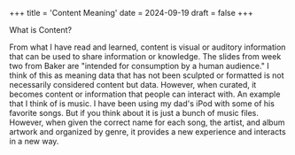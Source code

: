 +++
title = 'Content Meaning'
date = 2024-09-19
draft = false
+++

What is Content?

From what I have read and learned, content is visual or auditory information that can be used to share information or knowledge. The slides from week two from Baker are "intended for consumption by a human audience." I think of this as meaning data that has not been sculpted or formatted is not necessarily considered content but data. However, when curated, it becomes content or information that people can interact with. An example that I think of is music. I have been using my dad's iPod with some of his favorite songs. But if you think about it is just a bunch of music files. However, when given the correct name for each song, the artist, and album artwork and organized by genre, it provides a new experience and interacts in a new way.